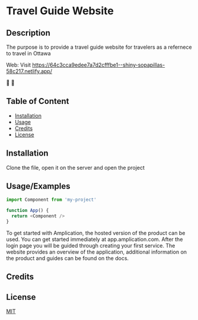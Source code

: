 
# Travel Guide Website
## Description 


The purpose is to provide a travel guide website for travelers as a refernece to travel in Ottawa 


Web: Visit https://64c3cca9edee7a7d2cfffbe1--shiny-sopapillas-58c217.netlify.app/ 

🥳 🚀



## Table of Content


- [Installation](#installation)
- [Usage](#usage)
- [Credits](#credits)
- [License](#license)
## Installation

Clone the file, open it on the server and open the project
    
    
## Usage/Examples

```javascript
import Component from 'my-project'

function App() {
  return <Component />
}
```

To get started with Amplication, the hosted version of the product can be used. You can get started immediately at app.amplication.com. After the login page you will be guided through creating your first service. The website provides an overview of the application, additional information on the product and guides can be found on the docs.

## Credits
## License

[MIT](https://choosealicense.com/licenses/mit/)

